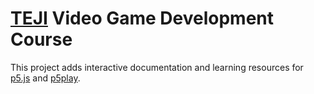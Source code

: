 # [TEJI](https://www.teji.mit.edu/) Video Game Development Course

This project adds interactive documentation and learning resources for [p5.js](https://p5js.org) and [p5play](https://p5play.org).
